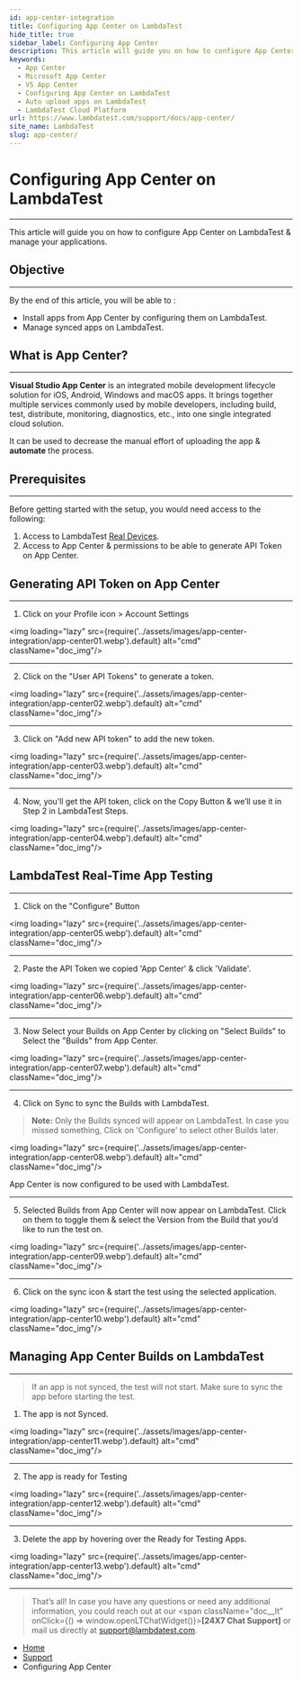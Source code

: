 ```yaml
---
id: app-center-integration
title: Configuring App Center on LambdaTest
hide_title: true
sidebar_label: Configuring App Center
description: This article will guide you on how to configure App Center on LambdaTest platform so you can run tests directly without uploading apps manually.
keywords:
  - App Center
  - Microsoft App Center
  - VS App Center
  - Configuring App Center on LambdaTest
  - Auto upload apps on LambdaTest
  - LambdaTest Cloud Platform
url: https://www.lambdatest.com/support/docs/app-center/
site_name: LambdaTest
slug: app-center/
---
```


<script type="application/ld+json"
      dangerouslySetInnerHTML={{ __html: JSON.stringify({
       "@context": "https://schema.org",
        "@type": "BreadcrumbList",
        "itemListElement": [{
          "@type": "ListItem",
          "position": 1,
          "name": "Home",
          "item": "https://www.lambdatest.com"
        },{
          "@type": "ListItem",
          "position": 2,
          "name": "Support",
          "item": "https://www.lambdatest.com/support/docs/"
        },{
          "@type": "ListItem",
          "position": 3,
          "name": "Migration",
          "item": "https://www.lambdatest.com/support/docs/app-center/"
        }]
      })
    }}
></script>

# Configuring App Center on LambdaTest

---

This article will guide you on how to configure App Center on LambdaTest & manage your applications.

## Objective

---

By the end of this article, you will be able to :

- Install apps from App Center by configuring them on LambdaTest.
- Manage synced apps on LambdaTest.

## What is App Center?

---

**Visual Studio App Center** is an integrated mobile development lifecycle solution for iOS, Android, Windows and macOS apps. It brings together multiple services commonly used by mobile developers, including build, test, distribute, monitoring, diagnostics, etc., into one single integrated cloud solution. 

It can be used to decrease the manual effort of uploading the app & **automate** the process.

## Prerequisites

---

Before getting started with the setup, you would need access to the following:

1. Access to LambdaTest [Real Devices](https://www.lambdatest.com/pricing).
2. Access to App Center & permissions to be able to generate API Token on App Center.

## Generating API Token on App Center

---

1. Click on your Profile icon > Account Settings

  <img loading="lazy" src={require('../assets/images/app-center-integration/app-center01.webp').default} alt="cmd" className="doc_img"/>

  ***

2. Click on the "User API Tokens" to generate a token.

  <img loading="lazy" src={require('../assets/images/app-center-integration/app-center02.webp').default} alt="cmd" className="doc_img"/>

  ***

3. Click on "Add new API token" to add the new token.

  <img loading="lazy" src={require('../assets/images/app-center-integration/app-center03.webp').default} alt="cmd" className="doc_img"/>

  ***

4. Now, you’ll get the API token, click on the Copy Button & we’ll use it in Step 2 in LambdaTest Steps.

  <img loading="lazy" src={require('../assets/images/app-center-integration/app-center04.webp').default} alt="cmd" className="doc_img"/>



## LambdaTest Real-Time App Testing

---

1. Click on the "Configure" Button

  <img loading="lazy" src={require('../assets/images/app-center-integration/app-center05.webp').default} alt="cmd" className="doc_img"/>

  ***

2. Paste the API Token we copied 'App Center' & click 'Validate'.

  <img loading="lazy" src={require('../assets/images/app-center-integration/app-center06.webp').default} alt="cmd" className="doc_img"/>

  ***

3. Now Select your Builds on App Center by clicking on "Select Builds" to Select the "Builds" from App Center.

  <img loading="lazy" src={require('../assets/images/app-center-integration/app-center07.webp').default} alt="cmd" className="doc_img"/>

  ***

4. Click on Sync to sync the Builds with LambdaTest.
> **Note:** Only the Builds synced will appear on LambdaTest. In case you missed something, Click on 'Configure' to select other Builds later.

  <img loading="lazy" src={require('../assets/images/app-center-integration/app-center08.webp').default} alt="cmd" className="doc_img"/>

App Center is now configured to be used with LambdaTest.
  ***


5. Selected Builds from App Center will now appear on LambdaTest. Click on them to toggle them & select the Version from the Build that you’d like to run the test on.

  <img loading="lazy" src={require('../assets/images/app-center-integration/app-center09.webp').default} alt="cmd" className="doc_img"/>

  ***

6. Click on the sync icon & start the test using the selected application.

  <img loading="lazy" src={require('../assets/images/app-center-integration/app-center10.webp').default} alt="cmd" className="doc_img"/>


## Managing App Center Builds on LambdaTest

---

> If an app is not synced, the test will not start. Make sure to sync the app before starting the test.

1. The app is not Synced.

  <img loading="lazy" src={require('../assets/images/app-center-integration/app-center11.webp').default} alt="cmd" className="doc_img"/>

  ***

2. The app is ready for Testing

  <img loading="lazy" src={require('../assets/images/app-center-integration/app-center12.webp').default} alt="cmd" className="doc_img"/>

  ***

3. Delete the app by hovering over the Ready for Testing Apps.

  <img loading="lazy" src={require('../assets/images/app-center-integration/app-center13.webp').default} alt="cmd" className="doc_img"/>


  ***

> That’s all! In case you have any questions or need any additional information, you could reach out at our <span className="doc\_\_lt" onClick={() => window.openLTChatWidget()}>**[24X7 Chat Support]**</span> or mail us directly at support@lambdatest.com.

<nav aria-label="breadcrumbs">
  <ul className="breadcrumbs">
    <li className="breadcrumbs__item">
      <a className="breadcrumbs__link" target="_self" href="https://www.lambdatest.com">
        Home
      </a>
    </li>
    <li className="breadcrumbs__item">
      <a className="breadcrumbs__link" target="_self" href="https://www.lambdatest.com/support/docs/">
        Support
      </a>
    </li>
    <li className="breadcrumbs__item breadcrumbs__item--active">
      <span className="breadcrumbs__link">
      Configuring App Center
      </span>
    </li>
  </ul>
</nav>
